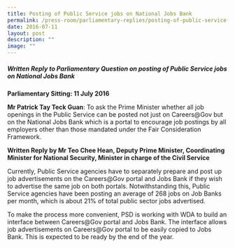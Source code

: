 ```yaml
---
title: Posting of Public Service jobs on National Jobs Bank
permalink: /press-room/parliamentary-replies/posting-of-public-service-jobs-on-national-jobs-bank/
date: 2016-07-11
layout: post
description: ""
image: ""
---
```

##### Written Reply to Parliamentary Question on posting of Public Service jobs on National Jobs Bank

**Parliamentary Sitting: 11 July 2016**

**Mr Patrick Tay Teck Guan**: To ask the Prime Minister whether all job openings in the Public Service can be posted not just on Careers@Gov but on the National Jobs Bank which is a portal to encourage job postings by all employers other than those mandated under the Fair Consideration Framework.  
  
**Written Reply by Mr Teo Chee Hean, Deputy Prime Minister, Coordinating Minister for National Security, Minister in charge of the Civil Service**

Currently, Public Service agencies have to separately prepare and post up job advertisements on the Careers@Gov portal and Jobs Bank if they wish to advertise the same job on both portals. Notwithstanding this, Public Service agencies have been posting an average of 268 jobs on Job Banks per month, which is about 21% of total public sector jobs advertised.    
  
To make the process more convenient, PSD is working with WDA to build an interface between Careers@Gov portal and Jobs Bank. The interface allows job advertisements on Careers@Gov portal to be easily copied to Jobs Bank. This is expected to be ready by the end of the year.